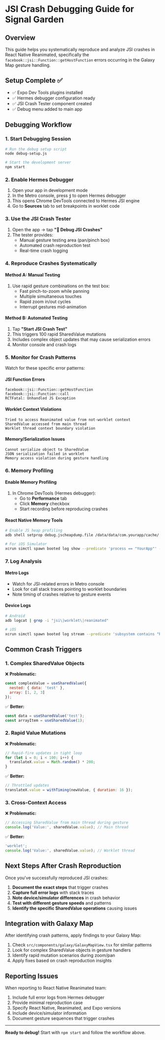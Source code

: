 # JSI Crash Debugging Guide for Signal Garden

## Overview
This guide helps you systematically reproduce and analyze JSI crashes in React Native Reanimated, specifically the `facebook::jsi::Function::getHostFunction` errors occurring in the Galaxy Map gesture handling.

## Setup Complete ✅
- ✅ Expo Dev Tools plugins installed
- ✅ Hermes debugger configuration ready  
- ✅ JSI Crash Tester component created
- ✅ Debug menu added to main app

## Debugging Workflow

### 1. Start Debugging Session
```bash
# Run the debug setup script
node debug-setup.js

# Start the development server
npm start
```

### 2. Enable Hermes Debugger
1. Open your app in development mode
2. In the Metro console, press **`j`** to open Hermes debugger
3. This opens Chrome DevTools connected to Hermes JSI engine
4. Go to **Sources** tab to set breakpoints in worklet code

### 3. Use the JSI Crash Tester
1. Open the app → tap **"🐛 Debug JSI Crashes"**
2. The tester provides:
   - Manual gesture testing area (pan/pinch box)
   - Automated crash reproduction test
   - Real-time crash logging

### 4. Reproduce Crashes Systematically

#### Method A: Manual Testing
1. Use rapid gesture combinations on the test box:
   - Fast pinch-to-zoom while panning
   - Multiple simultaneous touches
   - Rapid zoom in/out cycles
   - Interrupt gestures mid-animation

#### Method B: Automated Testing  
1. Tap **"Start JSI Crash Test"**
2. This triggers 100 rapid SharedValue mutations
3. Includes complex object updates that may cause serialization errors
4. Monitor console and crash logs

### 5. Monitor for Crash Patterns

Watch for these specific error patterns:

#### JSI Function Errors
```
facebook::jsi::Function::getHostFunction
facebook::jsi::Function::call
RCTFatal: Unhandled JS Exception
```

#### Worklet Context Violations
```
Tried to access Reanimated value from not-worklet context
SharedValue accessed from main thread
Worklet thread context boundary violation
```

#### Memory/Serialization Issues
```  
Cannot serialize object to SharedValue
JSON serialization failed in worklet
Memory access violation during gesture handling
```

### 6. Memory Profiling

#### Enable Memory Profiling
1. In Chrome DevTools (Hermes debugger):
   - Go to **Performance** tab
   - Click **Memory** checkbox
   - Start recording before reproducing crashes

#### React Native Memory Tools
```bash
# Enable JS heap profiling
adb shell setprop debug.jscheapdump.file /data/data/com.yourapp/cache/

# For iOS Simulator
xcrun simctl spawn booted log show --predicate 'process == "YourApp"' --info
```

### 7. Log Analysis

#### Metro Logs
- Watch for JSI-related errors in Metro console
- Look for call stack traces pointing to worklet boundaries
- Note timing of crashes relative to gesture events

#### Device Logs
```bash
# Android
adb logcat | grep -i "jsi\|worklet\|reanimated"

# iOS
xcrun simctl spawn booted log stream --predicate 'subsystem contains "Reanimated"'
```

## Common Crash Triggers

### 1. Complex SharedValue Objects
❌ **Problematic:**
```javascript
const complexValue = useSharedValue({
  nested: { data: 'test' },
  array: [1, 2, 3]
});
```

✅ **Better:**
```javascript
const data = useSharedValue('test');
const arrayItem = useSharedValue(1);
```

### 2. Rapid Value Mutations
❌ **Problematic:**
```javascript
// Rapid-fire updates in tight loop
for (let i = 0; i < 100; i++) {
  translateX.value = Math.random() * 200;
}
```

✅ **Better:**
```javascript
// Throttled updates
translateX.value = withTiming(newValue, { duration: 16 });
```

### 3. Cross-Context Access
❌ **Problematic:**
```javascript
// Accessing SharedValue from main thread during gesture
console.log('Value:', sharedValue.value); // Main thread
```

✅ **Better:**
```javascript
'worklet';
console.log('Value:', sharedValue.value); // Worklet thread
```

## Next Steps After Crash Reproduction

Once you've successfully reproduced JSI crashes:

1. **Document the exact steps** that trigger crashes
2. **Capture full error logs** with stack traces  
3. **Note device/simulator differences** in crash behavior
4. **Test with different gesture speeds** and patterns
5. **Identify the specific SharedValue operations** causing issues

## Integration with Galaxy Map

After identifying crash patterns, apply findings to your Galaxy Map:

1. Check `src/components/galaxy/GalaxyMapView.tsx` for similar patterns
2. Look for complex SharedValue objects in gesture handlers
3. Identify rapid mutation scenarios during zoom/pan
4. Apply fixes based on crash reproduction insights

## Reporting Issues

When reporting to React Native Reanimated team:

1. Include full error logs from Hermes debugger
2. Provide minimal reproduction case
3. Specify React Native, Reanimated, and Expo versions
4. Include device/simulator information
5. Document gesture sequences that trigger crashes

---

**Ready to debug!** Start with `npm start` and follow the workflow above.